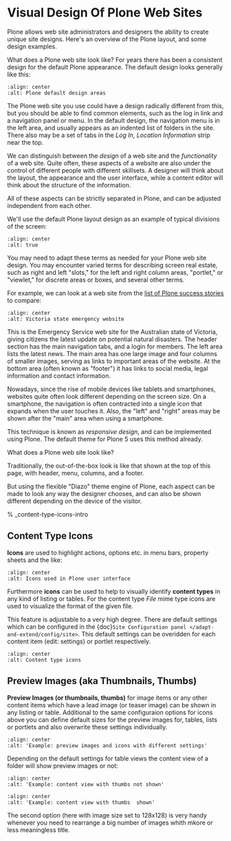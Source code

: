 # Visual Design Of Plone Web Sites

Plone allows web site administrators and designers the ability to create unique site designs.
Here's an overview of the Plone layout, and some design examples.

What does a Plone web site look like?
For years there has been a consistent design for the default Plone appearance.
The default design looks generally like this:

```{figure} /_static/working-with-content/plone-default-design-areas.png
:align: center
:alt: Plone default design areas
```

The Plone web site you use could have a design radically different from this, but you should be able to find common elements, such as the log in link and a navigation panel or menu.
In the default design, the navigation menu is in the left area, and usually appears as an indented list of folders in the site.
There also may be a set of tabs in the *Log In, Location Information* strip near the top.

We can distinguish between the *design* of a web site and the *functionality* of a web site.
Quite often, these aspects of a website are also under the control of different people with different skillsets.
A designer will think about the layout, the appearance and the user interface, while a content editor will think about the structure of the information.

All of these aspects can be strictly separated in Plone, and can be adjusted independent from each other.

We'll use the default Plone layout design as an example of typical divisions of the screen:

```{figure} /_static/working-with-content/plonedefaultareaslabeled.png
:align: center
:alt: true
```

You may need to adapt these terms as needed for your Plone web site design.
You may encounter varied terms for describing screen real estate, such as right and left "slots," for the left and right column areas, "portlet," or "viewlet," for discrete areas or boxes, and several other terms.

For example, we can look at a web site from the [list of Plone success stories](https://plone.com/success-stories) to compare:

```{figure} /_static/working-with-content/victoria.png
:align: center
:alt: Victoria state emergency website
```

This is the Emergency Service web site for the Australian state of Victoria, giving citizens the latest update on potential natural disasters.
The header section has the main navigation tabs, and a login for members.
The left area lists the latest news.
The main area has one large image and four columns of smaller images, serving as links to important areas of the website.
At the bottom area (often known as "footer") it has links to social media, legal information and contact information.

Nowadays, since the rise of mobile devices like tablets and smartphones, websites quite often look different depending on the screen size.
On a smartphone, the navigation is often contracted into a single icon that expands when the user touches it.
Also, the "left" and "right" areas may be shown after the "main" area when using a smartphone.

This technique is known as *responsive design*, and can be implemented using Plone.
The default theme for Plone 5 uses this method already.

What does a Plone web site look like?

Traditionally, the out-of-the-box look is like that shown at the top of this page, with header, menu, columns, and a footer.

But using the flexible "Diazo" theme engine of Plone, each aspect can be made to look any way the designer chooses, and can also be shown different depending on the device of the visitor.

% _content-type-icons-intro

## Content Type Icons

**Icons** are used to highlight actions, options etc. in menu bars, property sheets and the like:

```{image} /_static/working-with-content/icons.png
:align: center
:alt: Icons used in Plone user interface
```

Furthermore **icons** can be used to help to visually identify **content types** in any kind of listing or tables.
For the content type *File* mime type icons are used to visualize the format of the given file.

This feature is adjustable to a very high degree. There are default settings which can be configured in the {doc}`Site Configuration panel </adapt-and-extend/config/site>`.
This default settings can be overidden for each content item (edit: settings) or portlet respectively.

```{image} /_static/working-with-content/icons2.png
:align: center
:alt: Content type icons
```

## Preview Images (aka Thumbnails, Thumbs)

**Preview Images (or thumbnails, thumbs)**  for image items or any other content items which have a lead image
(or teaser image) can be shown in any listing or table.
Additional to the same configuraion options for icons above you can define default sizes for the preview images for, tables, lists or portlets and also overwrite these settings individually.

```{image} /_static/working-with-content/thumbs-example-1.png
:align: center
:alt: 'Example: preview images and icons with different settings'
```

Depending on the default settings for table views the  content view of a folder will show preview images or not:

```{image} /_static/working-with-content/contents-with-thumbs-suppressed.png
:align: center
:alt: 'Example: content view with thumbs not shown'
```

```{image} /_static/working-with-content/contents-with128x128.png
:align: center
:alt: 'Example: content view with thumbs  shown'
```

The second option (here with image size set to 128x128) is very handy whenever you need to rearrange a big number of images whith mkore or less meaningless title.
